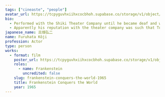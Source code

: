 ```yaml
---
tags: ["cineaste", "people"]
avatar_url: https://tcpyguvhxiihxcocbhoh.supabase.co/storage/v1/object/public/godzilla-cineaste-public/content/people/furuhata-koji/furuhata-koji.jpg
bio:
  - Performed with the Shiki Theater Company until he became deaf and was forced into early retirement.
  - Apparently his reputation with the theater company was such that Toho later sought him out specifically to play the role of Frankenstein in <i>Frankenstein Conquers the World</i> in 1965. It was his only film appearance and he retired from public life afterwards.
japanese_name: 古畑弘二
name: Furuhata Kôji
profession: Actor
type: person
works:
  - format: film
    poster_url: https://tcpyguvhxiihxcocbhoh.supabase.co/storage/v1/object/public/godzilla-cineaste-public/content/films/frankenstein-conquers-the-world-1965/posters/frankenstein-conquers-the-world-1965.jpg
    roles:
      - name: Frankenstein
        uncredited: false
    slug: frankenstein-conquers-the-world-1965
    title: Frankenstein Conquers the World
    year: 1965
---
```

